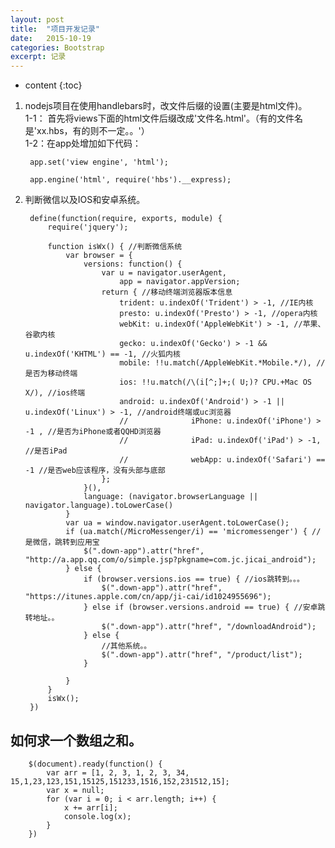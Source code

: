 ```yaml
---
layout: post
title:  "项目开发记录"
date:   2015-10-19 
categories: Bootstrap
excerpt: 记录
---
```


* content
{:toc}




1. nodejs项目在使用handlebars时，改文件后缀的设置(主要是html文件)。<br />
1-1： 首先将views下面的html文件后缀改成'文件名.html'。（有的文件名是'xx.hbs，有的则不一定。。'）<br />
1-2：在app处增加如下代码：


		app.set('view engine', 'html');
		
		app.engine('html', require('hbs').__express);

2. 判断微信以及IOS和安卓系统。


		define(function(require, exports, module) {
			require('jquery');
		
			function isWx() { //判断微信系统
				var browser = {
					versions: function() {
						var u = navigator.userAgent,
							app = navigator.appVersion;
						return { //移动终端浏览器版本信息
							trident: u.indexOf('Trident') > -1, //IE内核
							presto: u.indexOf('Presto') > -1, //opera内核
							webKit: u.indexOf('AppleWebKit') > -1, //苹果、谷歌内核
							gecko: u.indexOf('Gecko') > -1 && u.indexOf('KHTML') == -1, //火狐内核
							mobile: !!u.match(/AppleWebKit.*Mobile.*/), //是否为移动终端
							ios: !!u.match(/\(i[^;]+;( U;)? CPU.+Mac OS X/), //ios终端
							android: u.indexOf('Android') > -1 || u.indexOf('Linux') > -1, //android终端或uc浏览器
							//              iPhone: u.indexOf('iPhone') > -1 , //是否为iPhone或者QQHD浏览器
							//              iPad: u.indexOf('iPad') > -1, //是否iPad
							//              webApp: u.indexOf('Safari') == -1 //是否web应该程序，没有头部与底部
						};
					}(),
					language: (navigator.browserLanguage || navigator.language).toLowerCase()
				}
				var ua = window.navigator.userAgent.toLowerCase();
				if (ua.match(/MicroMessenger/i) == 'micromessenger') { //是微信，跳转到应用宝
					$(".down-app").attr("href", "http://a.app.qq.com/o/simple.jsp?pkgname=com.jc.jicai_android");
				} else {
					if (browser.versions.ios == true) { //ios跳转到。。。
						$(".down-app").attr("href", "https://itunes.apple.com/cn/app/ji-cai/id1024955696");
					} else if (browser.versions.android == true) { //安卓跳转地址。。
						$(".down-app").attr("href", "/downloadAndroid");
					} else {
						//其他系统。。
						$(".down-app").attr("href", "/product/list");
					}
		
				}
			}
			isWx();
		})
		

## 如何求一个数组之和。

		$(document).ready(function() {
			var arr = [1, 2, 3, 1, 2, 3, 34, 15,1,23,123,151,15125,151233,1516,152,231512,15];
			var x = null;
			for (var i = 0; i < arr.length; i++) {
				x += arr[i];
				console.log(x);
			}
		})
